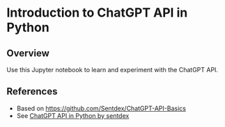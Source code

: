 # Introduction to ChatGPT API in Python

## Overview

Use this Jupyter notebook to learn and experiment with the ChatGPT API.
 

## References

- Based on https://github.com/Sentdex/ChatGPT-API-Basics
- See [ChatGPT API in Python by sentdex](https://www.youtube.com/watch?v=c-g6epk3fFE)